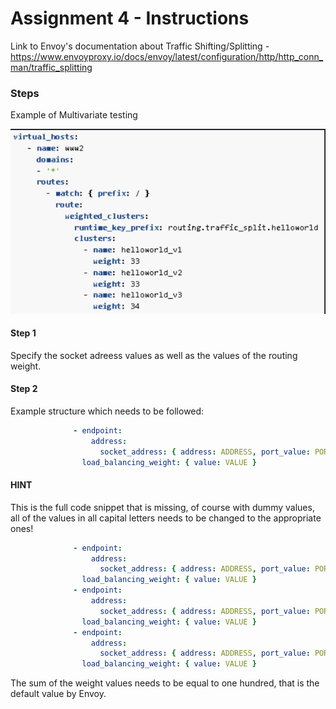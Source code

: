# Assignment 4 - Instructions

Link to Envoy's documentation about Traffic Shifting/Splitting - 
https://www.envoyproxy.io/docs/envoy/latest/configuration/http/http_conn_man/traffic_splitting

### Steps

Example of Multivariate testing

![alt text](image-1.png)

#### Step 1
Specify the socket adreess values as well as the values of the routing weight.

#### Step 2
Example structure which needs to be followed:
```yaml
              - endpoint:
                  address:
                    socket_address: { address: ADDRESS, port_value: PORT_VALUE }
                load_balancing_weight: { value: VALUE }
```

#### HINT
This is the full code snippet that is missing, of course with dummy values, all of the values in all capital letters needs to be changed to the appropriate ones!

```yaml
              - endpoint:
                  address:
                    socket_address: { address: ADDRESS, port_value: PORT_VALUE }
                load_balancing_weight: { value: VALUE }
              - endpoint:
                  address:
                    socket_address: { address: ADDRESS, port_value: PORT_VALUE }
                load_balancing_weight: { value: VALUE }
              - endpoint:
                  address:
                    socket_address: { address: ADDRESS, port_value: PORT_VALUE }
                load_balancing_weight: { value: VALUE }
```

The sum of the weight values needs to be equal to one hundred, that is the default value by Envoy.